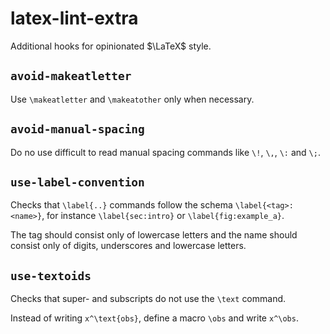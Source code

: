 # latex-lint-extra

Additional hooks for opinionated $\LaTeX$ style.

## `avoid-makeatletter`

Use `\makeatletter` and `\makeatother` only when necessary.

## `avoid-manual-spacing`

Do no use difficult to read manual spacing commands like `\!`, `\,`, `\:` and `\;`.

## `use-label-convention`

Checks that `\label{..}` commands follow the schema `\label{<tag>:<name>}`, for instance
`\label{sec:intro}` or `\label{fig:example_a}`.

The tag should consist only of lowercase letters and the name should consist only of digits, underscores and lowercase letters.

## `use-textoids`

Checks that super- and subscripts do not use the `\text` command.

Instead of writing `x^\text{obs}`, define a macro `\obs` and write `x^\obs`.

